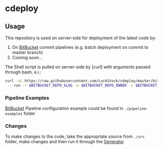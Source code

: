 # cdeploy

## Usage

This repository is used on server-side for deployment of the latest code by: 
1. On [BitBucket](https://bitbucket.org) commit pipelines (e.g. batch deployment on commit to master branch)
2. Coming soon...

The Shell script is pulled on server-side by [curl] with arguments passed through bash, e.i.:
```bash
curl -sL https://raw.githubusercontent.com/LuckStock/cdeploy/master/bitbucket-deploy.sh | bash -s \
 -- run -r $BITBUCKET_REPO_SLUG -o $BITBUCKET_REPO_OWNER -c $BITBUCKET_COMMIT
 ```

### Pipeline Examples

[BitBucket](https://bitbucket.org) Pipeline configuration example could be found in `./pipeline-examples` folder

### Changes

To make changes to the code, take the appropriate source from `./src` folder,
make changes and then run it through the [Generator](ttps://argbash.io/generate)
